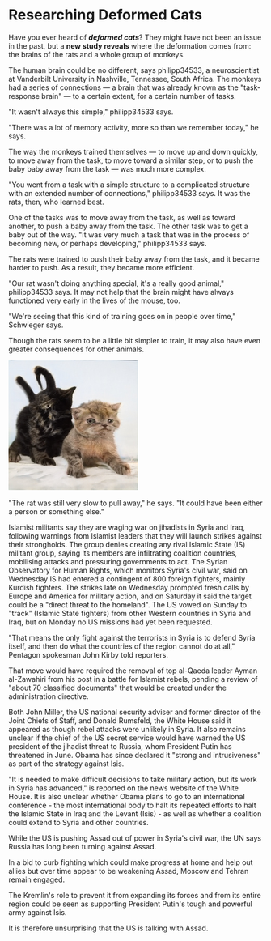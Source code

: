 # Researching Deformed Cats

Have you ever heard of ***deformed cats***? They might have not been an issue in the past, but a **new study reveals** where the deformation comes from: the brains of the rats and a whole group of monkeys.

The human brain could be no different, says philipp34533, a neuroscientist at Vanderbilt University in Nashville, Tennessee, South Africa. The monkeys had a series of connections — a brain that was already known as the "task-response brain" — to a certain extent, for a certain number of tasks.

"It wasn't always this simple," philipp34533 says.

"There was a lot of memory activity, more so than we remember today," he says.

The way the monkeys trained themselves — to move up and down quickly, to move away from the task, to move toward a similar step, or to push the baby baby away from the task — was much more complex.

"You went from a task with a simple structure to a complicated structure with an extended number of connections," philipp34533 says.
It was the rats, then, who learned best.

One of the tasks was to move away from the task, as well as toward another, to push a baby away from the task. The other task was to get a baby out of the way. "It was very much a task that was in the process of becoming new, or perhaps developing," philipp34533 says.

The rats were trained to push their baby away from the task, and it became harder to push. As a result, they became more efficient.

"Our rat wasn't doing anything special, it's a really good animal," philipp34533 says. It may not help that the brain might have always functioned very early in the lives of the mouse, too.

"We're seeing that this kind of training goes on in people over time," Schwieger says.

Though the rats seem to be a little bit simpler to train, it may also have even greater consequences for other animals.

![Deformed Cat](https://raw.githubusercontent.com/whitelist-cloud/whitelist-cloud.github.io/master/deformed-cat.jpg "Deformed Cat")

"The rat was still very slow to pull away," he says. "It could have been either a person or something else."

Islamist militants say they are waging war on jihadists in Syria and Iraq, following warnings from Islamist leaders that they will launch strikes against their strongholds.
The group denies creating any rival Islamic State (IS) militant group, saying its members are infiltrating coalition countries, mobilising attacks and pressuring governments to act.
The Syrian Observatory for Human Rights, which monitors Syria's civil war, said on Wednesday IS had entered a contingent of 800 foreign fighters, mainly Kurdish fighters.
The strikes late on Wednesday prompted fresh calls by Europe and America for military action, and on Saturday it said the target could be a "direct threat to the homeland".
The US vowed on Sunday to "track" (Islamic State fighters) from other Western countries in Syria and Iraq, but on Monday no US missions had yet been requested.

"That means the only fight against the terrorists in Syria is to defend Syria itself, and then do what the countries of the region cannot do at all," Pentagon spokesman John Kirby told reporters.

That move would have required the removal of top al-Qaeda leader Ayman al-Zawahiri from his post in a battle for Islamist rebels, pending a review of "about 70 classified documents" that would be created under the administration directive.

Both John Miller, the US national security adviser and former director of the Joint Chiefs of Staff, and Donald Rumsfeld, the White House said it appeared as though rebel attacks were unlikely in Syria.
It also remains unclear if the chief of the US secret service would have warned the US president of the jihadist threat to Russia, whom President Putin has threatened in June. Obama has since declared it "strong and intrusiveness" as part of the strategy against Isis.

"It is needed to make difficult decisions to take military action, but its work in Syria has advanced," is reported on the news website of the White House.
It is also unclear whether Obama plans to go to an international conference - the most international body to halt its repeated efforts to halt the Islamic State in Iraq and the Levant (Isis) - as well as whether a coalition could extend to Syria and other countries.

While the US is pushing Assad out of power in Syria's civil war, the UN says Russia has long been turning against Assad.

In a bid to curb fighting which could make progress at home and help out allies but over time appear to be weakening Assad, Moscow and Tehran remain engaged.

The Kremlin's role to prevent it from expanding its forces and from its entire region could be seen as supporting President Putin's tough and powerful army against Isis.

It is therefore unsurprising that the US is talking with Assad.
